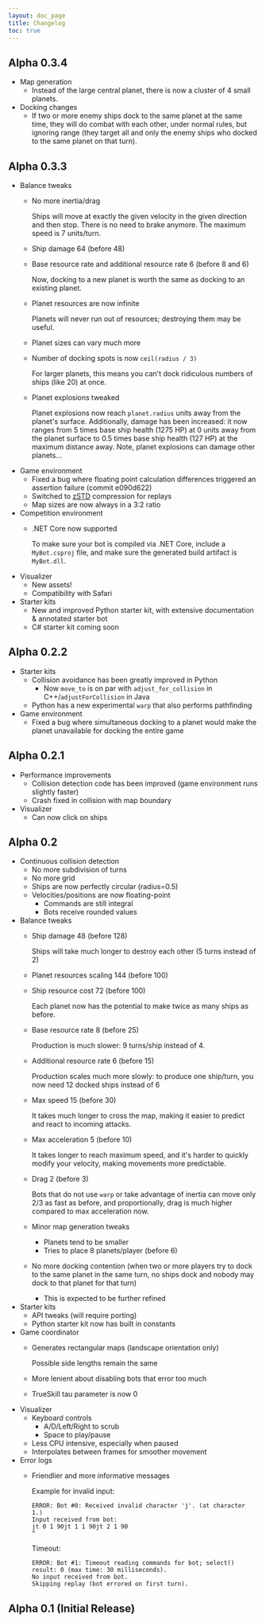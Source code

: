 ```yaml
---
layout: doc_page
title: Changelog
toc: true
---
```


## Alpha 0.3.4

- Map generation
  - Instead of the large central planet, there is now a cluster of 4 small planets.
- Docking changes
  - If two or more enemy ships dock to the same planet at the same time, they will do combat with each other, under normal rules, but ignoring range (they target all and only the enemy ships who docked to the same planet on that turn).

## Alpha 0.3.3

- Balance tweaks
  - No more inertia/drag
  
    Ships will move at exactly the given velocity in the given direction and then stop. There is no need to brake anymore. The maximum speed is 7 units/turn.
  - Ship damage 64 (before 48)
  - Base resource rate and additional resource rate 6 (before 8 and 6)
    
    Now, docking to a new planet is worth the same as docking to an existing planet.
    
  - Planet resources are now infinite
  
    Planets will never run out of resources; destroying them may be useful.
    
  - Planet sizes can vary much more
  - Number of docking spots is now `ceil(radius / 3)`
  
    For larger planets, this means you can't dock ridiculous numbers of ships (like 20) at once.
    
  - Planet explosions tweaked
  
    Planet explosions now reach `planet.radius` units away from the planet's surface. Additionally, damage has been increased: it now ranges from 5 times base ship health (1275 HP) at 0 units away from the planet surface to 0.5 times base ship health (127 HP) at the maximum distance away. Note, planet explosions can damage other planets…
- Game environment
  - Fixed a bug where floating point calculation differences triggered an assertion failure (commit e090d622)
  - Switched to [zSTD](http://facebook.github.io/zstd/) compression for replays
  - Map sizes are now always in a 3:2 ratio
- Competition environment
  - .NET Core now supported
  
    To make sure your bot is compiled via .NET Core, include a `MyBot.csproj` file, and make sure the generated build artifact is `MyBot.dll`.
- Visualizer
  - New assets!
  - Compatibility with Safari
- Starter kits
  - New and improved Python starter kit, with extensive documentation & annotated starter bot
  - C# starter kit coming soon

## Alpha 0.2.2

- Starter kits
  - Collision avoidance has been greatly improved in Python
    - Now `move_to` is on par with `adjust_for_collision` in C++/`adjustForCollision` in Java
  - Python has a new experimental `warp` that also performs pathfinding
- Game environment
  - Fixed a bug where simultaneous docking to a planet would make the planet unavailable for docking the entire game

## Alpha 0.2.1

- Performance improvements
  - Collision detection code has been improved (game environment runs slightly faster)
  - Crash fixed in collision with map boundary
- Visualizer
  - Can now click on ships

## Alpha 0.2

- Continuous collision detection
  - No more subdivision of turns
  - No more grid
  - Ships are now perfectly circular (radius=0.5)
  - Velocities/positions are now floating-point
    - Commands are still integral
    - Bots receive rounded values
- Balance tweaks
   - Ship damage 48 (before 128)
   
     Ships will take much longer to destroy each other (5 turns instead of 2)
   - Planet resources scaling 144 (before 100)
   - Ship resource cost 72 (before 100)
   
     Each planet now has the potential to make twice as many ships as before.
     
   - Base resource rate 8 (before 25)
   
     Production is much slower: 9 turns/ship instead of 4.
   - Additional resource rate 6 (before 15)
   
     Production scales much more slowly: to produce one ship/turn, you now need 12 docked ships instead of 6
   - Max speed 15 (before 30)
   
     It takes much longer to cross the map, making it easier to predict and react to incoming attacks.
   - Max acceleration 5 (before 10)
   
     It takes longer to reach maximum speed, and it's harder to quickly modify your velocity, making movements more predictable.
   - Drag 2 (before 3)
   
     Bots that do not use `warp` or take advantage of inertia can move only
     2/3 as fast as before, and proportionally, drag is much higher compared to max acceleration now.
   - Minor map generation tweaks
     - Planets tend to be smaller
     - Tries to place 8 planets/player (before 6)
   - No more docking contention (when two or more players try to dock to the same planet in the same turn, no ships dock and nobody may dock to that planet for that turn)
     - This is expected to be further refined
- Starter kits
  - API tweaks (will require porting)
  - Python starter kit now has built in constants
- Game coordinator
    - Generates rectangular maps (landscape orientation only)
    
      Possible side lengths remain the same
    
    - More lenient about disabling bots that error too much
    - TrueSkill tau parameter is now 0
- Visualizer
  - Keyboard controls
    - A/D/Left/Right to scrub
    - Space to play/pause
  - Less CPU intensive, especially when paused
  - Interpolates between frames for smoother movement
- Error logs
  - Friendlier and more informative messages
  
    Example for invalid input:

        ERROR: Bot #0: Received invalid character 'j'. (at character 1.)
        Input received from bot:
        jt 0 1 90jt 1 1 90jt 2 1 90
        ^

    Timeout:

        ERROR: Bot #1: Timeout reading commands for bot; select() result: 0 (max time: 30 milliseconds).
        No input received from bot.
        Skipping replay (bot errored on first turn).

## Alpha 0.1 (Initial Release)
